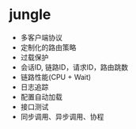# jungle

* 多客户端协议
* 定制化的路由策略
* 过载保护
* 会话ID, 链路ID，请求ID，路由跳数
* 链路性能(CPU + Wait)
* 日志追踪
* 配置自动加载
* 接口测试
* 同步调用、异步调用、协程
